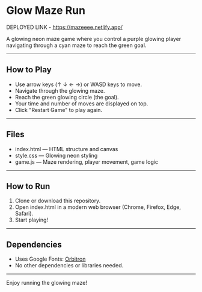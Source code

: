 

# Glow Maze Run

DEPLOYED LINK - https://mazeeee.netlify.app/

A glowing neon maze game where you control a purple glowing player navigating through a cyan maze to reach the green goal.

---

## How to Play

- Use arrow keys (↑ ↓ ← →) or WASD keys to move.
- Navigate through the glowing maze.
- Reach the green glowing circle (the goal).
- Your time and number of moves are displayed on top.
- Click "Restart Game" to play again.

---

## Files

- index.html — HTML structure and canvas
- style.css — Glowing neon styling
- game.js — Maze rendering, player movement, game logic

---

## How to Run

1. Clone or download this repository.
2. Open index.html in a modern web browser (Chrome, Firefox, Edge, Safari).
3. Start playing!

---

## Dependencies

- Uses Google Fonts: [Orbitron](https://fonts.google.com/specimen/Orbitron)
- No other dependencies or libraries needed.

---

Enjoy running the glowing maze! 
